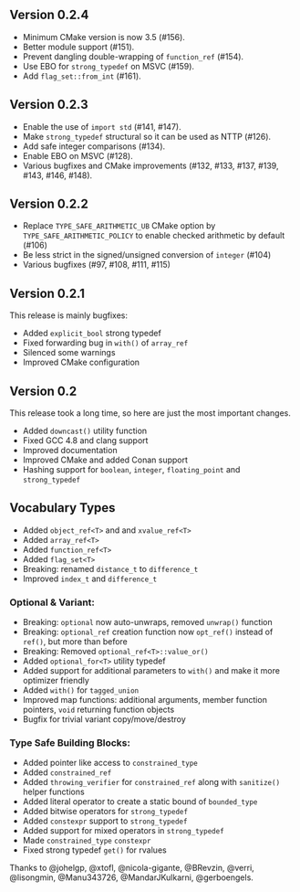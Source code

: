 ## Version 0.2.4

* Minimum CMake version is now 3.5 (#156).
* Better module support (#151).
* Prevent dangling double-wrapping of `function_ref` (#154).
* Use EBO for `strong_typedef` on MSVC (#159).
* Add `flag_set::from_int` (#161).

## Version 0.2.3

* Enable the use of `import std` (#141, #147).
* Make `strong_typedef` structural so it can be used as NTTP (#126).
* Add safe integer comparisons (#134).
* Enable EBO on MSVC (#128).
* Various bugfixes and CMake improvements (#132, #133, #137, #139, #143, #146, #148).

## Version 0.2.2

* Replace `TYPE_SAFE_ARITHMETIC_UB` CMake option by `TYPE_SAFE_ARITHMETIC_POLICY` to enable checked arithmetic by default (#106)
* Be less strict in the signed/unsigned conversion of `integer` (#104)
* Various bugfixes (#97, #108, #111, #115)

## Version 0.2.1

This release is mainly bugfixes:

* Added `explicit_bool` strong typedef
* Fixed forwarding bug in `with()` of `array_ref`
* Silenced some warnings
* Improved CMake configuration

## Version 0.2

This release took a long time, so here are just the most important changes.

* Added `downcast()` utility function
* Fixed GCC 4.8 and clang support
* Improved documentation
* Improved CMake and added Conan support
* Hashing support for `boolean`, `integer`, `floating_point` and `strong_typedef`

## Vocabulary Types

* Added `object_ref<T>` and and `xvalue_ref<T>`
* Added `array_ref<T>`
* Added `function_ref<T>`
* Added `flag_set<T>`
* Breaking: renamed `distance_t` to `difference_t`
* Improved `index_t` and `difference_t`

### Optional & Variant:

* Breaking: `optional` now auto-unwraps, removed `unwrap()` function
* Breaking: `optional_ref` creation function now `opt_ref()` instead of `ref()`, but more than before
* Breaking: Removed `optional_ref<T>::value_or()`
* Added `optional_for<T>` utility typedef
* Added support for additional parameters to `with()` and make it more optimizer friendly
* Added `with()` for `tagged_union`
* Improved map functions: additional arguments, member function pointers, `void` returning function objects
* Bugfix for trivial variant copy/move/destroy

### Type Safe Building Blocks:

* Added pointer like access to `constrained_type`
* Added `constrained_ref`
* Added `throwing_verifier` for `constrained_ref` along with `sanitize()` helper functions
* Added literal operator to create a static bound of `bounded_type`
* Added bitwise operators for `strong_typedef`
* Added `constexpr` support to `strong_typedef`
* Added support for mixed operators in `strong_typedef`
* Made `constrained_type` `constexpr`
* Fixed strong typedef `get()` for rvalues


Thanks to @johelgp, @xtofl, @nicola-gigante, @BRevzin, @verri, @lisongmin, @Manu343726, @MandarJKulkarni, @gerboengels.
